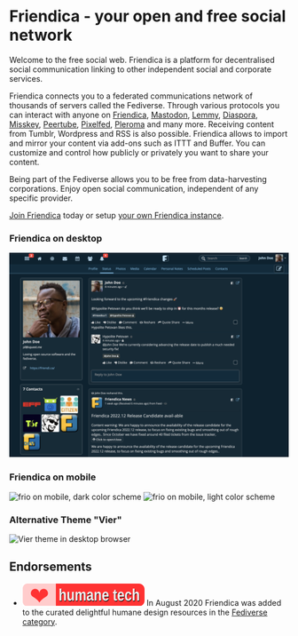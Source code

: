 Friendica - your open and free social network
=============================================

Welcome to the free social web. Friendica is a platform for decentralised social communication linking to other independent social and corporate services.

Friendica connects you to a federated communications network of thousands of servers called the Fediverse. Through various protocols you can interact with anyone on [Friendica]( https://friendi.ca), [Mastodon](https://joinmastodon.org), [Lemmy](https://join-lemmy.org/), [Diaspora](https://diasporafoundation.org), [Misskey](https://join.misskey.page), [Peertube](https://joinpeertube.org/), [Pixelfed](https://pixelfed.org/), [Pleroma](https://pleroma.social) and many more. Receiving content from Tumblr, Wordpress and RSS is also possible. Friendica allows to import and mirror your content via add-ons such as ITTT and Buffer. You can customize and control how publicly or privately you want to share your content.

Being part of the Fediverse allows you to be free from data-harvesting corporations. Enjoy open social communication, independent of any specific provider.

[Join Friendica]((https://dir.friendica.social/servers)) today or setup [your own Friendica instance](doc/Install.md).

### Friendica on desktop

![Frio theme in desktop browser](images/screenshots/friendica-2023-10-frio-desktop.png?raw=true "Frio theme in desktop browser")

### Friendica on mobile

<p float="left">
<img src ="https://github.com/friendica/friendica/blob/2023.09-rc/images/screenshots/friendica-2023-10-frio-mobile-timeline-dark-blue.png" width="370" alt="frio on mobile, dark color scheme">
<img src="https://github.com/friendica/friendica/blob/2023.09-rc/images/screenshots/friendica-2023-10-frio-mobile-options-light-blue.png" width="370" alt="frio on mobile, light color scheme">
</p>

### Alternative Theme "Vier"

![Vier theme in desktop browser](images/screenshots/friendica-vier-community.png?raw=true "Vier theme in desktop browser")

## Endorsements

- [![Awesome Humane Tech](images/humane-tech-badge.svg)](https://codeberg.org/teaserbot-labs/delightful-humane-design) In August 2020 Friendica was added to the curated delightful humane design resources in the [Fediverse category](https://codeberg.org/teaserbot-labs/delightful-humane-design#fediverse).
